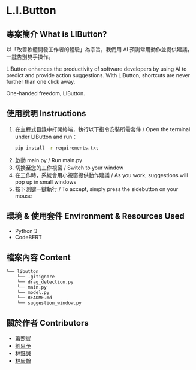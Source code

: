 # L.I.Button

## 專案簡介 What is LIButton?

以「改善軟體開發工作者的體驗」為宗旨，我們用 AI 預測常用動作並提供建議，一鍵告別雙手操作。

LIButton enhances the productivity of software developers by using AI to predict and provide action suggestions. With LIButton, shortcuts are never further than one click away.

One-handed freedom, LIButton.

## 使用說明 Instructions

1. 在主程式目錄中打開終端，執行以下指令安裝所需套件 / Open the terminal under LIButton and run：
   ```bash
   pip install -r requirements.txt
   ```
2. 啟動 main.py / Run main.py
3. 切換至您的工作視窗 / Switch to your window
4. 在工作時，系統會用小視窗提供動作建議 / As you work, suggestions will pop up in small windows
5. 按下測鍵一鍵執行 / To accept, simply press the sidebutton on your mouse

## 環境 & 使用套件 Environment & Resources Used

+ Python 3
+ CodeBERT

## 檔案內容 Content

```
└── libutton
    └── .gitignore
    └── drag_detection.py
    └── main.py
    └── model.py
    └── README.md
    └── suggestion_window.py
```

## 關於作者 Contributors

+ [蕭煦宸](https://github.com/HS6103)
+ [劉思予](https://github.com/rebecca-liu-siyu)
+ [林鈺誠](https://github.com/vitolin0416)
+ [林辰翰](https://github.com/robertbigabu)
